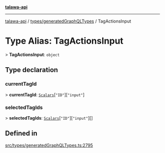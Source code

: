 [**talawa-api**](../../../README.md)

***

[talawa-api](../../../modules.md) / [types/generatedGraphQLTypes](../README.md) / TagActionsInput

# Type Alias: TagActionsInput

\> **TagActionsInput**: `object`

## Type declaration

### currentTagId

\> **currentTagId**: [`Scalars`](Scalars.md)\[`"ID"`\]\[`"input"`\]

### selectedTagIds

\> **selectedTagIds**: [`Scalars`](Scalars.md)\[`"ID"`\]\[`"input"`\][]

## Defined in

[src/types/generatedGraphQLTypes.ts:2795](https://github.com/PalisadoesFoundation/talawa-api/blob/039b0f127fb8caa46d57186ab4b3bb27fe150903/src/types/generatedGraphQLTypes.ts#L2795)
